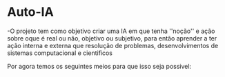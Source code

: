# Auto-IA


-O projeto tem como objetivo criar uma IA em que tenha ''noção'' e ação sobre oque é real ou não, objetivo ou subjetivo, para
então aprender a ter ação interna e externa que resolução de problemas, desenvolvimentos de sistemas computacional e cientificos

Por agora temos os seguintes meios para que isso seja possivel: 
